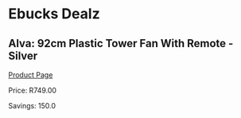 
# Ebucks Dealz
## Alva: 92cm Plastic Tower Fan With Remote - Silver
[Product Page](https://www.ebucks.com/web/shop/productSelected.do?prodId=1155251009&catId=704982758)

Price: R749.00

Savings: 150.0


	